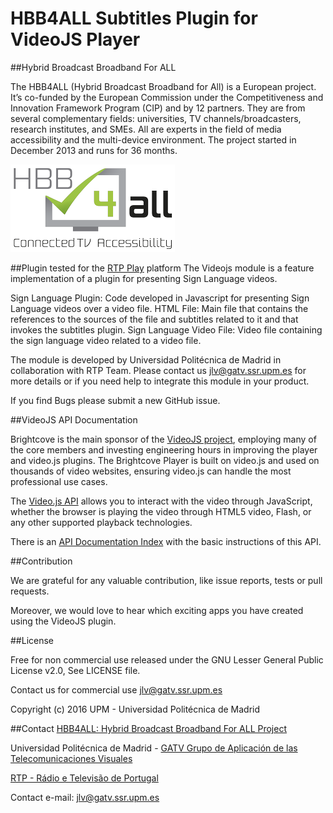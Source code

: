 # HBB4ALL Subtitles Plugin for VideoJS Player

##Hybrid Broadcast Broadband For ALL

The HBB4ALL (Hybrid Broadcast Broadband for All) is a European project. It’s co-funded by the European Commission under the Competitiveness and Innovation Framework Program (CIP) and by 12 partners. They are from several complementary fields: universities, TV channels/broadcasters, research institutes, and SMEs. All are experts in the field of media accessibility and the multi-device environment. The project started in December 2013 and runs for 36 months.

![alt tag](icons/hbb4all_logo.png)

##Plugin tested for the [RTP Play](www.rtp.pt/play) platform 
The Videojs module is a feature implementation of a plugin for presenting Sign Language videos.

Sign Language Plugin: Code developed in Javascript for presenting Sign Language videos over a video file.
HTML File: Main file that contains the references to the sources of the file and subtitles related to it and that invokes the subtitles plugin.
Sign Language Video File: Video file containing the sign language video related to a video file.

The module is developed by Universidad Politécnica de Madrid in collaboration with RTP Team. 
Please contact us jlv@gatv.ssr.upm.es for more details or if you need help to integrate this module in your product.

If you find Bugs please submit a new GitHub issue.

##VideoJS API Documentation

Brightcove is the main sponsor of the [VideoJS project](http://videojs.com/), employing many of the core members and investing engineering hours in improving the player and video.js plugins. The Brightcove Player is built on video.js and used on thousands of video websites, ensuring video.js can handle the most professional use cases.

The [Video.js API](http://docs.videojs.com/docs/guides/api.html) allows you to interact with the video through JavaScript, whether the browser is playing the video through HTML5 video, Flash, or any other supported playback technologies.

There is an [API Documentation Index](http://docs.videojs.com/docs/api/index.html) with the basic instructions of this API.

##Contribution

We are grateful for any valuable contribution, like issue reports, tests or pull requests.

Moreover, we would love to hear which exciting apps you have created using the VideoJS plugin.

##License

Free for non commercial use released under the GNU Lesser General Public License v2.0, See LICENSE file.

Contact us for commercial use jlv@gatv.ssr.upm.es

Copyright (c) 2016 UPM - Universidad Politécnica de Madrid

##Contact
[HBB4ALL: Hybrid Broadcast Broadband For ALL Project](http://www.hbb4all.eu/)

Universidad Politécnica de Madrid - [GATV Grupo de Aplicación de las Telecomunicaciones Visuales](http://www.gatv.ssr.upm.es)

[RTP - Rádio e Televisão de Portugal](http://www.rtp.pt/)

Contact e-mail: jlv@gatv.ssr.upm.es
